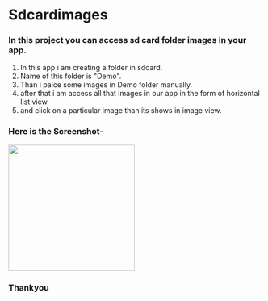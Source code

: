 # Sdcardimages
### In this project you can access sd card folder images in your app.
 
  1. In this app i am creating a folder in sdcard.
  2. Name of this folder is "Demo".
  3. Than i palce some images in Demo folder manually.
  4. after that i am access all that images in our app in the form of horizontal list view
  5. and click on a particular image than its shows in image view.

### Here is the Screenshot-

  <img src="https://user-images.githubusercontent.com/29863779/27832601-c704b47c-60be-11e7-8c41-59f96fd5210b.jpg" width="250">

### Thankyou
